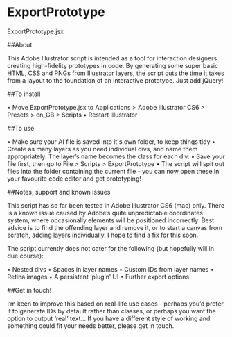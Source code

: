 ExportPrototype
===============

ExportPrototype.jsx

##About

This Adobe Illustrator script is intended as a tool for interaction designers creating high-fidelity prototypes in code. By generating some super basic HTML, CSS and PNGs from Illustrator layers, the script cuts the time it takes from a layout to the foundation of an interactive prototype. Just add jQuery!

##To install

• Move ExportPrototype.jsx to Applications > Adobe Illustrator CS6 > Presets > en_GB > Scripts
• Restart Illustrator

##To use

• Make sure your AI file is saved into it's own folder, to keep things tidy
• Create as many layers as you need individual divs, and name them appropriately. The layer’s name becomes the class for each div.
• Save your file first, then go to File > Scripts > ExportPrototype
• The script will spit out files into the folder containing the current file - you can now open these in your favourite code editor and get prototyping!

##Notes, support and known issues

This script has so far been tested in Adobe Illustrator CS6 (mac) only. There is a known issue caused by Adobe’s quite unpredictable coordinates system, where occasionally elements will be positioned incorrectly. Best advice is to find the offending layer and remove it, or to start a canvas from scratch, adding layers individually. I hope to find a fix for this soon.

The script currently does not cater for the following (but hopefully will in due course):

• Nested divs
• Spaces in layer names
• Custom IDs from layer names 
• Retina images
• A persistent ‘plugin’ UI
• Further export options

##Get in touch!

I’m keen to improve this based on real-life use cases - perhaps you’d prefer it to generate IDs by default rather than classes, or perhaps you want the option to output ‘real’ text… If you have a different style of working and something could fit your needs better, please get in touch. 
